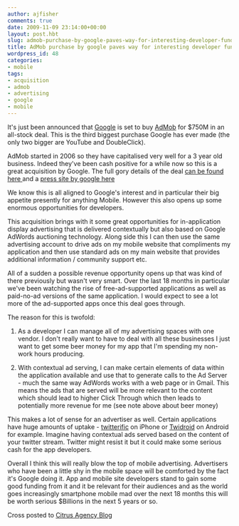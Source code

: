 ```yaml
---
author: ajfisher
comments: true
date: 2009-11-09 23:14:00+00:00
layout: post.hbt
slug: admob-purchase-by-google-paves-way-for-interesting-developer-funding
title: AdMob purchase by google paves way for interesting developer funding
wordpress_id: 48
categories:
- mobile
tags:
- acquisition
- admob
- advertising
- google
- mobile
---
```


It's just been announced that [Google](http://www.google.com.au/) is set to buy [AdMob](http://www.admob.com/) for $750M in an all-stock deal. This is the third biggest purchase Google has ever made (the only two bigger are YouTube and DoubleClick).

AdMob started in 2006 so they have capitalised very well for a 3 year old business. Indeed they've been cash positive for a while now so this is a great acquisition by Google. The full gory details of the deal [can be found here ](http://news.cnet.com/8301-30684_3-10393623-265.html?tag=mncol;txt) and a [press site by google here](http://www.google.com/press/admob/index.html)

We know this is all aligned to Google's interest and in particular their big appetite presently for anything Mobile. However this also opens up some enormous opportunities for developers.

This acquisition brings with it some great opportunities for in-application display advertising that is delivered contextually but also based on Google AdWords auctioning technology. Along side this I can then use the same advertising account to drive ads on my mobile website that compliments my application and then use standard ads on my main website that provides additional information / community support etc.

All of a sudden a possible revenue opportunity opens up that was kind of there previously but wasn't very smart. Over the last 18 months in particular we've been watching the rise of free-ad-supported applications as well as paid-no-ad versions of the same application. I would expect to see a lot more of the ad-supported apps once this deal goes through.

The reason for this is twofold:

1. As a developer I can manage all of my advertising spaces with one vendor. I don't really want to have to deal with all these businesses I just want to get some beer money for my app that I'm spending my non-work hours producing.

2. With contextual ad serving, I can make certain elements of data within the application available and use that to generate calls to the Ad Server - much the same way AdWords works with a web page or in Gmail. This means the ads that are served will be more relevant to the content which should lead to higher Click Through which then leads to potentially more revenue for me (see note above about beer money)

This makes a lot of sense for an advertiser as well. Certain applications have huge amounts of uptake - [twitterific](http://iconfactory.com/software/twitterrific) on iPhone or [Twidroid](http://twidroid.com/) on Android for example. Imagine having contextual ads served based on the content of your twitter stream. Twitter might resist it but it could make some serious cash for the app developers.

Overall I think this will really blow the top of mobile advertising. Advertisers who have been a little shy in the mobile space will be comforted by the fact it's Google doing it. App and mobile site developers stand to gain some good funding from it and it be relevant for their audiences and as the world goes increasingly smartphone mobile mad over the next 18 months this will be worth serious $Billions in the next 5 years or so.

Cross posted to [Citrus Agency Blog](http://citrusagency.blogspot.com/2009/11/admob-purchase-by-google-paves-way-for.html)
